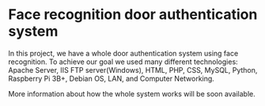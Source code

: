 # Face recognition door authentication system

In this project, we have a whole door authentication system using face recognition. To achieve our goal we used many different technologies:
Apache Server, IIS FTP server(Windows), HTML, PHP, CSS, MySQL, Python, Raspberry Pi 3B+, Debian OS, LAN, and Computer Networking.

More information about how the whole system works will be soon available.
